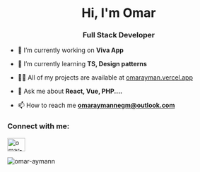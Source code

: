 <h1 align="center">Hi, I'm Omar</h1>
<h3 align="center">Full Stack Developer</h3>

- 🔭 I’m currently working on **Viva App**

- 🌱 I’m currently learning **TS, Design patterns**

- 👨‍💻 All of my projects are available at [omarayman.vercel.app](https://omarayman.vercel.app)

- 💬 Ask me about **React, Vue, PHP....**

- 📫 How to reach me **omaraymannegm@outlook.com**

<h3 align="left">Connect with me:</h3>
<p align="left">
<a href="https://linkedin.com/in/omar-ayman-002365260" target="blank"><img align="center" src="https://raw.githubusercontent.com/rahuldkjain/github-profile-readme-generator/master/src/images/icons/Social/linked-in-alt.svg" alt="omar-ayman-002365260" height="30" width="40" /></a>
</p>


<p><img align="center" src="https://github-readme-stats.vercel.app/api/top-langs?username=omar-aymann&show_icons=true&locale=en&layout=compact" alt="omar-aymann" /></p>

